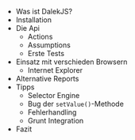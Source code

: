 * Was ist DalekJS?
* Installation
* Die Api
  * Actions
  * Assumptions
  * Erste Tests
* Einsatz mit verschieden Browsern
  * Internet Explorer
* Alternative Reports
* Tipps
  * Selector Engine
  * Bug der `setValue()`-Methode
  * Fehlerhandling
  * Grunt Integration
* Fazit

